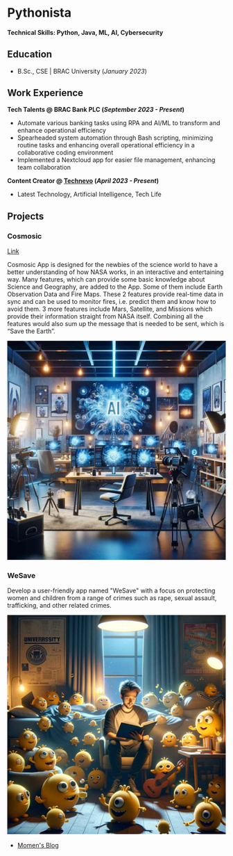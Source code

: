 # Pythonista

#### Technical Skills: Python, Java, ML, AI, Cybersecurity

## Education	 			        		
- B.Sc., CSE | BRAC University (_January 2023_)

## Work Experience
**Tech Talents @ BRAC Bank PLC (_September 2023 - Present_)**
- Automate various banking tasks using RPA and AI/ML to transform and enhance operational efficiency
- Spearheaded system automation through Bash scripting, minimizing routine tasks and enhancing overall operational efficiency in a collaborative coding environment
- Implemented a Nextcloud app for easier file management, enhancing team collaboration
  
**Content Creator @ [Technevo](https://youtube.com/@technevo) (_April 2023 - Present_)**
- Latest Technology, Artificial Intelligence, Tech Life

## Projects
### Cosmosic
[Link](https://youtu.be/GlaccJE5QMw)

Cosmosic App is designed for the newbies of the science world to have a better understanding of how NASA works, in an interactive and entertaining way. Many features, which can provide some basic knowledge about Science and Geography, are added to the App. Some of them include Earth Observation Data and Fire Maps. These 2 features provide real-time data in sync and can be used to monitor fires, i.e. predict them and know how to avoid them. 3 more features include Mars, Satellite, and Missions which provide their information straight from NASA itself. Combining all the features would also sum up the message that is needed to be sent, which is “Save the Earth”.

![EEG Band Discovery](/assets/img/design.jpg)

### WeSave

Develop a user-friendly app named "WeSave" with a focus on protecting women and children from a range of crimes such as rape, sexual assault, trafficking, and other related crimes. 

![Bike Study](/assets/img/design2.jpg)



- [Momen's Blog](https://medium.com/@momenmian)
